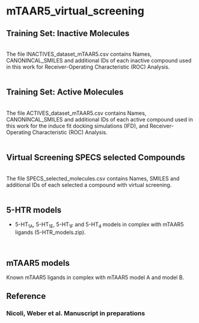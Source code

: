# mTAAR5_virtual_screening

## Training Set: Inactive Molecules 
<br/>
The file INACTIVES_dataset_mTAAR5.csv contains Names, CANONINCAL_SMILES and additional IDs of each inactive compound used in this work for Receiver-Operating Characteristic (ROC) Analysis.<br/>
<br/>

## Training Set: Active Molecules 
<br/>
The file ACTIVES_dataset_mTAAR5.csv contains Names, CANONINCAL_SMILES and additional IDs of each active compound used in this work for the induce fit docking simulations (IFD), and Receiver-Operating Characteristic (ROC) Analysis.<br/>
<br/>

## Virtual Screening SPECS selected Compounds  
<br/>
The file SPECS_selected_molecules.csv contains Names, SMILES and additional IDs of each selected a compound with virtual screening.<br/>
<br/>


## 5-HTR models
- <p>5-HT<sub>1A</sub>, 5-HT<sub>1E</sub>, 5-HT<sub>1F</sub> and 5-HT<sub>4</sub> models in complex with mTAAR5 ligands (5-HTR_models.zip).<p><br/>

## mTAAR5 models
 
Known mTAAR5 ligands in complex with mTAAR5 model A  and model B.  <br/>

 
## Reference
 
### Nicoli, Weber et al. Manuscript in preparations
